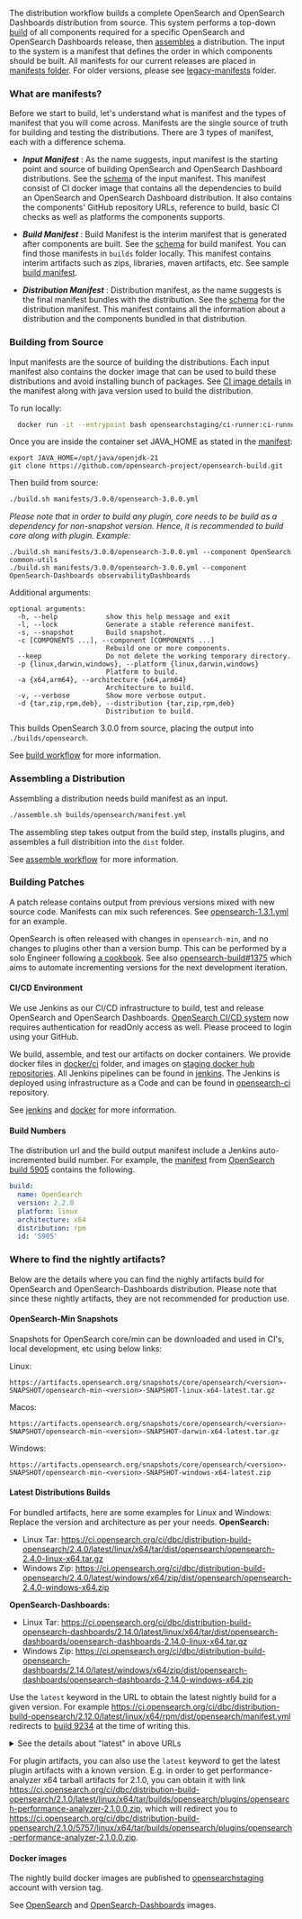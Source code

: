 The distribution workflow builds a complete OpenSearch and OpenSearch Dashboards distribution from source. This system performs a top-down [build](https://github.com/opensearch-project/opensearch-build/tree/main/src/build_workflow) of all components required for a specific OpenSearch and OpenSearch Dashboards release, then [assembles](https://github.com/opensearch-project/opensearch-build/tree/main/src/assemble_workflow/) a distribution. The input to the system is a manifest that defines the order in which components should be built. All manifests for our current releases are placed in [manifests folder](https://github.com/opensearch-project/opensearch-build/tree/main/manifests). For older versions, please see [legacy-manifests](https://github.com/opensearch-project/opensearch-build/tree/main/legacy-manifests) folder.
  
### What are manifests?
Before we start to build, let's understand what is manifest and the types of manifest that you will come across. 
Manifests are the single source of truth for building and testing the distributions. There are 3 types of manifest, each with a difference schema.
  
* **_Input Manifest_** : As the name suggests, input manifest is the starting point and source of building OpenSearch and OpenSearch Dashboard distributions. See the [schema](https://github.com/opensearch-project/opensearch-build/blob/main/src/manifests/input_manifest.py#L13-L39) of the input manifest. This manifest consist of CI docker image that contains all the dependencies to build an OpenSearch and OpenSearch Dashboard distribution. It also contains the components' GitHub repository URLs, reference to build, basic CI checks as well as platforms the components supports. 
  
* **_Build Manifest_** : Build Manifest is the interim manifest that is generated after components are built. See the [schema](https://github.com/opensearch-project/opensearch-build/blob/main/src/manifests/build_manifest.py#L17-L42) for build manifest. You can find those manifests in `builds` folder locally. This manifest contains interim artifacts such as zips, libraries, maven artifacts, etc. See sample [build manifest](https://github.com/opensearch-project/opensearch-build/blob/main/tests/data/opensearch-build-2.0.0-rc1.yml).
  
* **_Distribution Manifest_** : Distribution manifest, as the name suggests is the final manifest bundles with the distribution. See the [schema](https://github.com/opensearch-project/opensearch-build/blob/main/src/manifests/bundle_manifest.py#L15-L36) for the distribution manifest. This manifest contains all the information about a distribution and the components bundled in that distribution. 
  
### Building from Source
  
Input manifests are the source of building the distributions. Each input manifest also contains the docker image that can be used to build these distributions and avoid installing bunch of packages. See [CI image details](https://github.com/opensearch-project/opensearch-build/blob/main/manifests/3.0.0/opensearch-3.0.0.yml#L8-L9) in the manifest along with java version used to build the distribution.
  
To run locally:
```bash
  docker run -it --entrypoint bash opensearchstaging/ci-runner:ci-runner-al2-opensearch-build-v1
```
Once you are inside the container set JAVA_HOME as stated in the [manifest](https://github.com/opensearch-project/opensearch-build/blob/main/manifests/3.0.0-alpha1/opensearch-3.0.0-alpha1.yml#L10):
```
export JAVA_HOME=/opt/java/openjdk-21
git clone https://github.com/opensearch-project/opensearch-build.git
```

Then build from source:
  
```bash
./build.sh manifests/3.0.0/opensearch-3.0.0.yml 
```
_Please note that in order to build any plugin, core needs to be build as a dependency for non-snapshot version. Hence, it is recommended to build core along with plugin. Example:_
```
./build.sh manifests/3.0.0/opensearch-3.0.0.yml --component OpenSearch common-utils
./build.sh manifests/3.0.0/opensearch-3.0.0.yml --component OpenSearch-Dashboards observabilityDashboards
```

Additional arguments:

```
optional arguments:
  -h, --help            show this help message and exit
  -l, --lock            Generate a stable reference manifest.
  -s, --snapshot        Build snapshot.
  -c [COMPONENTS ...], --component [COMPONENTS ...]
                        Rebuild one or more components.
  --keep                Do not delete the working temporary directory.
  -p {linux,darwin,windows}, --platform {linux,darwin,windows}
                        Platform to build.
  -a {x64,arm64}, --architecture {x64,arm64}
                        Architecture to build.
  -v, --verbose         Show more verbose output.
  -d {tar,zip,rpm,deb}, --distribution {tar,zip,rpm,deb}
                        Distribution to build.
```
  
This builds OpenSearch 3.0.0 from source, placing the output into `./builds/opensearch`. 
  
See [build workflow](https://github.com/opensearch-project/opensearch-build/tree/main/src/build_workflow) for more information.
  
### Assembling a Distribution 
  
Assembling a distribution needs build manifest as an input.
  
```bash
./assemble.sh builds/opensearch/manifest.yml
```
  
The assembling step takes output from the build step, installs plugins, and assembles a full distribition into the `dist` folder. 
  
See [assemble workflow](https://github.com/opensearch-project/opensearch-build/tree/main/src/assemble_workflow) for more information.
  
### Building Patches
  
A patch release contains output from previous versions mixed with new source code. Manifests can mix such references. See [opensearch-1.3.1.yml](/manifests/1.3.1/opensearch-1.3.1.yml) for an example.
  
OpenSearch is often released with changes in `opensearch-min`, and no changes to plugins other than a version bump. This can be performed by a solo Engineer following [a cookbook](https://github.com/opensearch-project/opensearch-plugins/blob/main/META.md#increment-a-version-in-every-plugin). See also [opensearch-build#1375](https://github.com/opensearch-project/opensearch-build/issues/1375) which aims to automate incrementing versions for the next development iteration.
  
#### CI/CD Environment
  
We use Jenkins as our CI/CD infrastructure to build, test and release OpenSearch and OpenSearch Dashboards.
[OpenSearch CI/CD system](https://build.ci.opensearch.org/) now requires authentication for readOnly access as well. Please proceed to login using your GitHub.
  
We build, assemble, and test our artifacts on docker containers. We provide docker files in [docker/ci](https://github.com/opensearch-project/opensearch-build/tree/main/docker/ci) folder, and images on [staging docker hub repositories](https://hub.docker.com/r/opensearchstaging/ci-runner/). All Jenkins pipelines can be found in [jenkins](https://github.com/opensearch-project/opensearch-build/tree/main/jenkins). The Jenkins is deployed using infrastructure as a Code and can be found in [opensearch-ci](https://github.com/opensearch-project/opensearch-ci) repository.
  
See [jenkins](https://github.com/opensearch-project/opensearch-build/tree/main/jenkins) and [docker](https://github.com/opensearch-project/opensearch-build/tree/main/docker) for more information.
  
#### Build Numbers
  
The distribution url and the build output manifest include a Jenkins auto-incremented build number. For example, the [manifest](https://ci.opensearch.org/ci/dbc/distribution-build-opensearch/2.2.0/5905/linux/x64/rpm/dist/opensearch/manifest.yml) from [OpenSearch build 5905](https://build.ci.opensearch.org/job/distribution-build-opensearch/5905/) contains the following.
  
```yml
build:
  name: OpenSearch
  version: 2.2.0
  platform: linux
  architecture: x64
  distribution: rpm
  id: '5905'
```

### Where to find the nightly artifacts?

Below are the details where you can find the nighly artifacts build for OpenSearch and OpenSearch-Dashboards distribution. 
Please note that since these nightly artifacts, they are not recommended for production use.

#### OpenSearch-Min Snapshots
  
Snapshots for OpenSearch core/min can be downloaded and used in CI's, local development, etc using below links:
  
Linux:
```
https://artifacts.opensearch.org/snapshots/core/opensearch/<version>-SNAPSHOT/opensearch-min-<version>-SNAPSHOT-linux-x64-latest.tar.gz
```
Macos:
```
https://artifacts.opensearch.org/snapshots/core/opensearch/<version>-SNAPSHOT/opensearch-min-<version>-SNAPSHOT-darwin-x64-latest.tar.gz
```
  
Windows:
```
https://artifacts.opensearch.org/snapshots/core/opensearch/<version>-SNAPSHOT/opensearch-min-<version>-SNAPSHOT-windows-x64-latest.zip
```

#### Latest Distributions Builds

For bundled artifacts, here are some examples for Linux and Windows:
Replace the version and architecture as per your needs.
**OpenSearch:**
* Linux Tar: https://ci.opensearch.org/ci/dbc/distribution-build-opensearch/2.4.0/latest/linux/x64/tar/dist/opensearch/opensearch-2.4.0-linux-x64.tar.gz
* Windows Zip: https://ci.opensearch.org/ci/dbc/distribution-build-opensearch/2.4.0/latest/windows/x64/zip/dist/opensearch/opensearch-2.4.0-windows-x64.zip

**OpenSearch-Dashboards:**
* Linux Tar: https://ci.opensearch.org/ci/dbc/distribution-build-opensearch-dashboards/2.14.0/latest/linux/x64/tar/dist/opensearch-dashboards/opensearch-dashboards-2.14.0-linux-x64.tar.gz
* Windows Zip: https://ci.opensearch.org/ci/dbc/distribution-build-opensearch-dashboards/2.14.0/latest/windows/x64/zip/dist/opensearch-dashboards/opensearch-dashboards-2.14.0-windows-x64.zip
  
Use the `latest` keyword in the URL to obtain the latest nightly build for a given version. For example https://ci.opensearch.org/ci/dbc/distribution-build-opensearch/2.12.0/latest/linux/x64/rpm/dist/opensearch/manifest.yml redirects to [build 9234](https://ci.opensearch.org/ci/dbc/distribution-build-opensearch/2.12.0/9234/linux/x64/rpm/dist/opensearch/manifest.yml) at the time of writing this.

<details><summary>See the details about "latest" in above URLs</summary>
<p>

The `latest` keyword is resolved to a specific build number by checking an `index.json` [file](https://ci.opensearch.org/ci/dbc/distribution-build-opensearch/2.12.0/index/linux/x64/tar/index.json). This file is maintained individually for each platform, architecture and distribution. The index.json file has contents similar to

```
{"latest":"9445"}
```

The resolution logic is implemented in the [CloudFront URL rewriter](https://github.com/opensearch-project/opensearch-ci/tree/main/resources/cf-url-rewriter). 
The TTL (time to live) is set to `5 mins` which means that the `latest` url may need up to 5 mins to get new contents after `index.json` is updated.
  
All the artifacts accessible through the regular distribution URL can be accessed by the `latest` URL. This includes both OpenSearch Core, OpenSearch Dashboards Core and their plugins. 
  
For example, you can download the latest .tar.gz distribution build of OpenSearch 2.12.0 directly at https://ci.opensearch.org/ci/dbc/distribution-build-opensearch/2.12.0/latest/linux/x64/tar/dist/opensearch/opensearch-2.12.0-linux-x64.tar.gz, without having to first download and parse the [complete build manifest](https://ci.opensearch.org/ci/dbc/distribution-build-opensearch/2.12.0/latest/linux/x64/tar/dist/opensearch/manifest.yml).

</p>
</details> 
  
For plugin artifacts, you can also use the `latest` keyword to get the latest plugin artifacts with a known version. E.g. in order to get performance-analyzer x64 tarball artifacts for 2.1.0, you can obtain it with link https://ci.opensearch.org/ci/dbc/distribution-build-opensearch/2.1.0/latest/linux/x64/tar/builds/opensearch/plugins/opensearch-performance-analyzer-2.1.0.0.zip, which will redirect you to https://ci.opensearch.org/ci/dbc/distribution-build-opensearch/2.1.0/5757/linux/x64/tar/builds/opensearch/plugins/opensearch-performance-analyzer-2.1.0.0.zip.

#### Docker images

The nightly build docker images are published to [opensearchstaging](https://hub.docker.com/u/opensearchstaging) account with version tag.

See [OpenSearch](https://hub.docker.com/r/opensearchstaging/opensearch/tags) and [OpenSearch-Dashboards](https://hub.docker.com/r/opensearchstaging/opensearch-dashboards/tags) images. 
